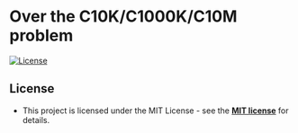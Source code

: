 # Over the C10K/C1000K/C10M problem

[![License](http://img.shields.io/:license-mit-blue.svg?style=flat-square)](http://badges.mit-license.org)

## License

* This project is licensed under the MIT License - see the **[MIT license](http://opensource.org/licenses/mit-license.php)** for details.
